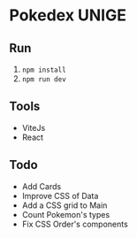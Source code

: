 # Pokedex UNIGE

## Run

1. `npm install`
2. `npm run dev`

## Tools

-   ViteJs
-   React

## Todo

-   Add Cards
-   Improve CSS of Data
-   Add a CSS grid to Main
-   Count Pokemon's types
-   Fix CSS Order's components
